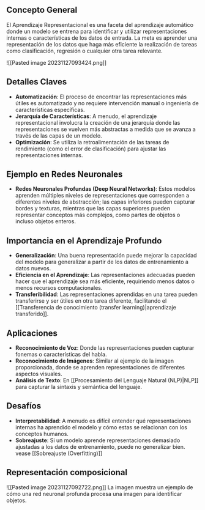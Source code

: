 ## Concepto General

El Aprendizaje Representacional es una faceta del aprendizaje automático donde un modelo se entrena para identificar y utilizar representaciones internas o características de los datos de entrada. La meta es aprender una representación de los datos que haga más eficiente la realización de tareas como clasificación, regresión o cualquier otra tarea relevante.

![[Pasted image 20231127093424.png]]
## Detalles Claves

- **Automatización**: El proceso de encontrar las representaciones más útiles es automatizado y no requiere intervención manual o ingeniería de características específicas.
- **Jerarquía de Características**: A menudo, el aprendizaje representacional involucra la creación de una jerarquía donde las representaciones se vuelven más abstractas a medida que se avanza a través de las capas de un modelo.
- **Optimización**: Se utiliza la retroalimentación de las tareas de rendimiento (como el error de clasificación) para ajustar las representaciones internas.

## Ejemplo en Redes Neuronales

- **Redes Neuronales Profundas (Deep Neural Networks)**: Estos modelos aprenden múltiples niveles de representaciones que corresponden a diferentes niveles de abstracción; las capas inferiores pueden capturar bordes y texturas, mientras que las capas superiores pueden representar conceptos más complejos, como partes de objetos o incluso objetos enteros.

## Importancia en el Aprendizaje Profundo

- **Generalización**: Una buena representación puede mejorar la capacidad del modelo para generalizar a partir de los datos de entrenamiento a datos nuevos.
- **Eficiencia en el Aprendizaje**: Las representaciones adecuadas pueden hacer que el aprendizaje sea más eficiente, requiriendo menos datos o menos recursos computacionales.
- **Transferibilidad**: Las representaciones aprendidas en una tarea pueden transferirse y ser útiles en otra tarea diferente, facilitando el [[Transferencia de conocimiento (transfer learning)|aprendizaje transferido]].

## Aplicaciones

- **Reconocimiento de Voz**: Donde las representaciones pueden capturar fonemas o características del habla.
- **Reconocimiento de Imágenes**: Similar al ejemplo de la imagen proporcionada, donde se aprenden representaciones de diferentes aspectos visuales.
- **Análisis de Texto**: En [[Procesamiento del Lenguaje Natural (NLP)|NLP]] para capturar la sintaxis y semántica del lenguaje.

## Desafíos

- **Interpretabilidad**: A menudo es difícil entender qué representaciones internas ha aprendido el modelo y cómo estas se relacionan con los conceptos humanos.
- **Sobreajuste**: Si un modelo aprende representaciones demasiado ajustadas a los datos de entrenamiento, puede no generalizar bien. vease [[Sobreajuste (Overfitting)]]

## Representación composicional

![[Pasted image 20231127092722.png]]
La imagen muestra un ejemplo de cómo una red neuronal profunda procesa una imagen para identificar objetos.